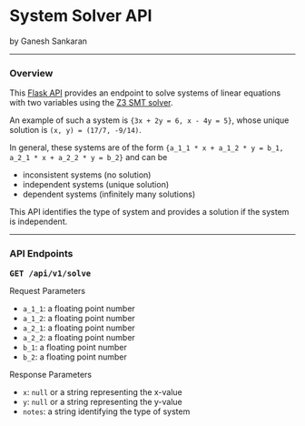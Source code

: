 # System Solver API
by Ganesh Sankaran
<hr />
<h3>Overview</h3>
<p>This 
<a href="https://system-solver-api.herokuapp.com">Flask API</a>
provides an endpoint to solve systems of linear equations with two variables using the 
<a href="https://github.com/Z3Prover/z3">Z3 SMT solver</a>.</p>

<p>An example of such a system is 
<code>{3x + 2y = 6, x - 4y = 5}</code>, whose unique solution is <code>(x, y) = (17/7, -9/14)</code>.</p>

<p>In general, these systems are of the form
<code>{a_1_1 * x + a_1_2 * y = b_1, a_2_1 * x + a_2_2 * y = b_2}</code> and can be</p>
<ul>
  <li>inconsistent systems (no solution)</li>
  <li>independent systems (unique solution)</li>
  <li>dependent systems (infinitely many solutions)</li>
</ul>

<p>This API identifies the type of system and provides a solution if the system is independent.</p>
<hr />
<h3>API Endpoints</h3>
<pre><strong>GET /api/v1/solve</strong></pre>

<p>Request Parameters</p>
<ul>
  <li><code>a_1_1</code>: a floating point number</li>
  <li><code>a_1_2</code>: a floating point number</li>
  <li><code>a_2_1</code>: a floating point number</li>
  <li><code>a_2_2</code>: a floating point number</li>
  <li><code>b_1</code>: a floating point number</li>
  <li><code>b_2</code>: a floating point number</li>
</ul>

<p>Response Parameters</p>
<ul>
  <li><code>x</code>: <code>null</code> or a string representing the x-value</li>
  <li><code>y</code>: <code>null</code> or a string representing the y-value</li>
  <li><code>notes</code>: a string identifying the type of system</li>
</ul>
